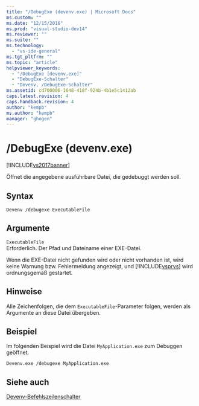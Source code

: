 ```yaml
---
title: "/DebugExe (devenv.exe) | Microsoft Docs"
ms.custom: ""
ms.date: "12/15/2016"
ms.prod: "visual-studio-dev14"
ms.reviewer: ""
ms.suite: ""
ms.technology: 
  - "vs-ide-general"
ms.tgt_pltfrm: ""
ms.topic: "article"
helpviewer_keywords: 
  - "/DebugExe [devenv.exe]"
  - "DebugExe-Schalter"
  - "Devenv, /DebugExe-Schalter"
ms.assetid: cd700006-1648-418f-924b-4b1e5c1412ab
caps.latest.revision: 4
caps.handback.revision: 4
author: "kempb"
ms.author: "kempb"
manager: "ghogen"
---
```

# /DebugExe (devenv.exe)
[!INCLUDE[vs2017banner](../../code-quality/includes/vs2017banner.md)]

Öffnet die angegebene ausführbare Datei, die gedebuggt werden soll.  
  
## Syntax  
  
```  
Devenv /debugexe ExecutableFile  
```  
  
## Argumente  
 `ExecutableFile`  
 Erforderlich.  Der Pfad und Dateiname einer EXE\-Datei.  
  
 Wenn die EXE\-Datei nicht gefunden wird oder nicht vorhanden ist, wird keine Warnung bzw. Fehlermeldung angezeigt, und [!INCLUDE[vsprvs](../../code-quality/includes/vsprvs_md.md)] wird ordnungsgemäß gestartet.  
  
## Hinweise  
 Alle Zeichenfolgen, die dem `ExecutableFile`\-Parameter folgen, werden als Argumente an diese Datei übergeben.  
  
## Beispiel  
 Im folgenden Beispiel wird die Datei `MyApplication.exe` zum Debuggen geöffnet.  
  
```  
Devenv.exe /debugexe MyApplication.exe  
```  
  
## Siehe auch  
 [Devenv\-Befehlszeilenschalter](../../ide/reference/devenv-command-line-switches.md)